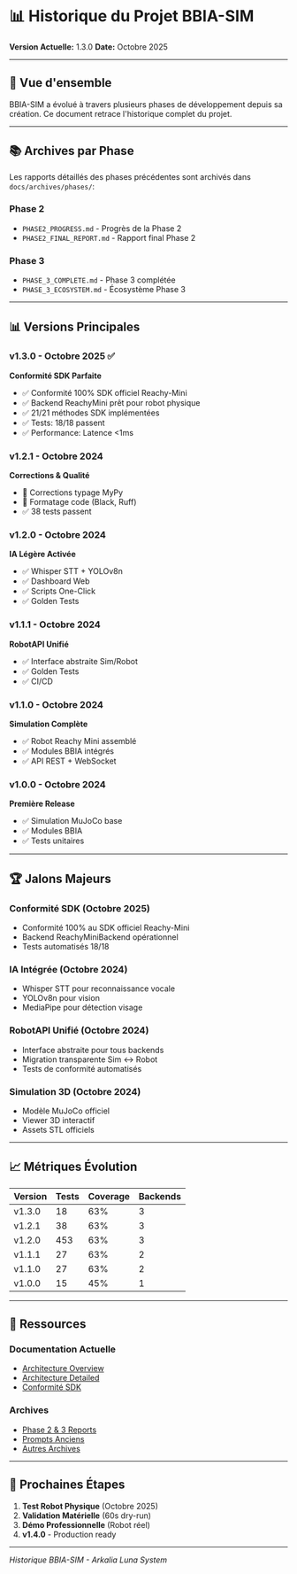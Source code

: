 # 📊 Historique du Projet BBIA-SIM

**Version Actuelle:** 1.3.0
**Date:** Octobre 2025

---

## 🎯 Vue d'ensemble

BBIA-SIM a évolué à travers plusieurs phases de développement depuis sa création. Ce document retrace l'historique complet du projet.

---

## 📚 Archives par Phase

Les rapports détaillés des phases précédentes sont archivés dans `docs/archives/phases/`:

### **Phase 2**
- `PHASE2_PROGRESS.md` - Progrès de la Phase 2
- `PHASE2_FINAL_REPORT.md` - Rapport final Phase 2

### **Phase 3**
- `PHASE_3_COMPLETE.md` - Phase 3 complétée
- `PHASE_3_ECOSYSTEM.md` - Écosystème Phase 3

---

## 📊 Versions Principales

### **v1.3.0 - Octobre 2025** ✅
**Conformité SDK Parfaite**
- ✅ Conformité 100% SDK officiel Reachy-Mini
- ✅ Backend ReachyMini prêt pour robot physique
- ✅ 21/21 méthodes SDK implémentées
- ✅ Tests: 18/18 passent
- ✅ Performance: Latence <1ms

### **v1.2.1 - Octobre 2024**
**Corrections & Qualité**
- 🔧 Corrections typage MyPy
- 🔧 Formatage code (Black, Ruff)
- ✅ 38 tests passent

### **v1.2.0 - Octobre 2024**
**IA Légère Activée**
- ✅ Whisper STT + YOLOv8n
- ✅ Dashboard Web
- ✅ Scripts One-Click
- ✅ Golden Tests

### **v1.1.1 - Octobre 2024**
**RobotAPI Unifié**
- ✅ Interface abstraite Sim/Robot
- ✅ Golden Tests
- ✅ CI/CD

### **v1.1.0 - Octobre 2024**
**Simulation Complète**
- ✅ Robot Reachy Mini assemblé
- ✅ Modules BBIA intégrés
- ✅ API REST + WebSocket

### **v1.0.0 - Octobre 2024**
**Première Release**
- ✅ Simulation MuJoCo base
- ✅ Modules BBIA
- ✅ Tests unitaires

---

## 🏆 Jalons Majeurs

### **Conformité SDK** (Octobre 2025)
- Conformité 100% au SDK officiel Reachy-Mini
- Backend ReachyMiniBackend opérationnel
- Tests automatisés 18/18

### **IA Intégrée** (Octobre 2024)
- Whisper STT pour reconnaissance vocale
- YOLOv8n pour vision
- MediaPipe pour détection visage

### **RobotAPI Unifié** (Octobre 2024)
- Interface abstraite pour tous backends
- Migration transparente Sim ↔ Robot
- Tests de conformité automatisés

### **Simulation 3D** (Octobre 2024)
- Modèle MuJoCo officiel
- Viewer 3D interactif
- Assets STL officiels

---

## 📈 Métriques Évolution

| Version | Tests | Coverage | Backends |
|---------|--------|----------|----------|
| v1.3.0 | 18 | 63% | 3 |
| v1.2.1 | 38 | 63% | 3 |
| v1.2.0 | 453 | 63% | 3 |
| v1.1.1 | 27 | 63% | 2 |
| v1.1.0 | 27 | 63% | 2 |
| v1.0.0 | 15 | 45% | 1 |

---

## 🔗 Ressources

### **Documentation Actuelle**
- [Architecture Overview](./ARCHITECTURE_OVERVIEW.md)
- [Architecture Detailed](./ARCHITECTURE_DETAILED.md)
- [Conformité SDK](./RAPPORT_CONFORMITE_SDK_2024.md)

### **Archives**
- [Phase 2 & 3 Reports](./archives/phases/)
- [Prompts Anciens](./archives/prompts/)
- [Autres Archives](./archives/)

---

## 🎯 Prochaines Étapes

1. **Test Robot Physique** (Octobre 2025)
2. **Validation Matérielle** (60s dry-run)
3. **Démo Professionnelle** (Robot réel)
4. **v1.4.0** - Production ready

---

*Historique BBIA-SIM - Arkalia Luna System*

